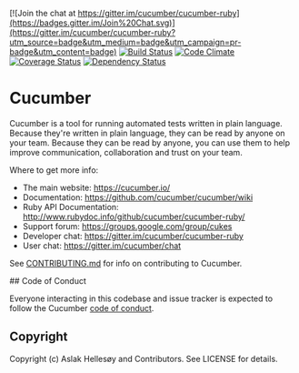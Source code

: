 [![Join the chat at https://gitter.im/cucumber/cucumber-ruby](https://badges.gitter.im/Join%20Chat.svg)](https://gitter.im/cucumber/cucumber-ruby?utm_source=badge&utm_medium=badge&utm_campaign=pr-badge&utm_content=badge)
[![Build Status](https://secure.travis-ci.org/cucumber/cucumber-ruby.svg)](http://travis-ci.org/cucumber/cucumber-ruby)
[![Code Climate](https://codeclimate.com/github/cucumber/cucumber-ruby.svg)](https://codeclimate.com/github/cucumber/cucumber-ruby)
[![Coverage Status](https://coveralls.io/repos/cucumber/cucumber-ruby/badge.svg?branch=master)](https://coveralls.io/r/cucumber/cucumber-ruby?branch=master)
[![Dependency Status](https://gemnasium.com/cucumber/cucumber-ruby.svg)](https://gemnasium.com/cucumber/cucumber-ruby)

# Cucumber

Cucumber is a tool for running automated tests written in plain language. Because they're
written in plain language, they can be read by anyone on your team. Because they can be 
read by anyone, you can use them to help improve communication, collaboration and trust on
your team.

Where to get more info:

  * The main website: https://cucumber.io/
  * Documentation: https://github.com/cucumber/cucumber/wiki
  * Ruby API Documentation: http://www.rubydoc.info/github/cucumber/cucumber-ruby/
  * Support forum: https://groups.google.com/group/cukes
  * Developer chat: https://gitter.im/cucumber/cucumber-ruby
  * User chat: https://gitter.im/cucumber/chat

See [CONTRIBUTING.md](CONTRIBUTING.md) for info on contributing to Cucumber.

## Code of Conduct

Everyone interacting in this codebase and issue tracker is expected to follow the Cucumber [code of conduct](https://github.com/cucumber/cucumber/blob/master/CODE_OF_CONDUCT.md).

## Copyright

Copyright (c) Aslak Hellesøy and Contributors. See LICENSE for details.
